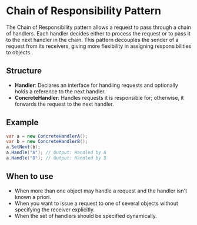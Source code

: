 # Chain of Responsibility Pattern

The Chain of Responsibility pattern allows a request to pass through a chain of handlers. Each handler decides either to process the request or to pass it to the next handler in the chain. This pattern decouples the sender of a request from its receivers, giving more flexibility in assigning responsibilities to objects.

## Structure
- **Handler**: Declares an interface for handling requests and optionally holds a reference to the next handler.
- **ConcreteHandler**: Handles requests it is responsible for; otherwise, it forwards the request to the next handler.

## Example
```csharp
var a = new ConcreteHandlerA();
var b = new ConcreteHandlerB();
a.SetNext(b);
a.Handle("A"); // Output: Handled by A
a.Handle("B"); // Output: Handled by B
```

## When to use
- When more than one object may handle a request and the handler isn't known a priori.
- When you want to issue a request to one of several objects without specifying the receiver explicitly.
- When the set of handlers should be specified dynamically.
